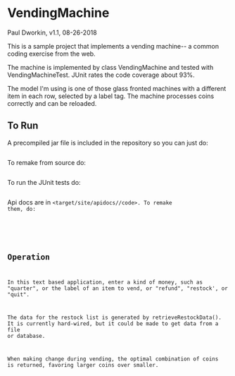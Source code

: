 # VendingMachine

Paul Dworkin, v1.1, 08-26-2018

This is a sample project that implements a vending machine-- a common coding exercise from the web.

The machine is implemented by class VendingMachine and tested with VendingMachineTest. JUnit rates the code coverage about 93%.

The model I'm using is one of those glass fronted machines with a different item in each row, selected by a label tag. The machine processes coins correctly and can be reloaded.

## To Run
A precompiled jar file is included in the repository so you can just do:
```java -jar target/vendingmachine-1.1.jar
```

To remake from source do:
```mvn clean; mvn package
```

To run the JUnit tests do:
```mvn test
```

Api docs are in <code><target/site/apidocs//code>.  To remake them, do:
```mvn javadoc:javadoc
```

## Operation
In this text based application, enter a kind of money, such as "quarter", or the label of an item to vend, or "refund", "restock', or "quit".

The data for the restock list is generated by retrieveRestockData(). It is currently hard-wired, but it could be made to get data from a file or database.  

When making change during vending, the optimal combination of coins is returned, favoring larger coins over smaller.

